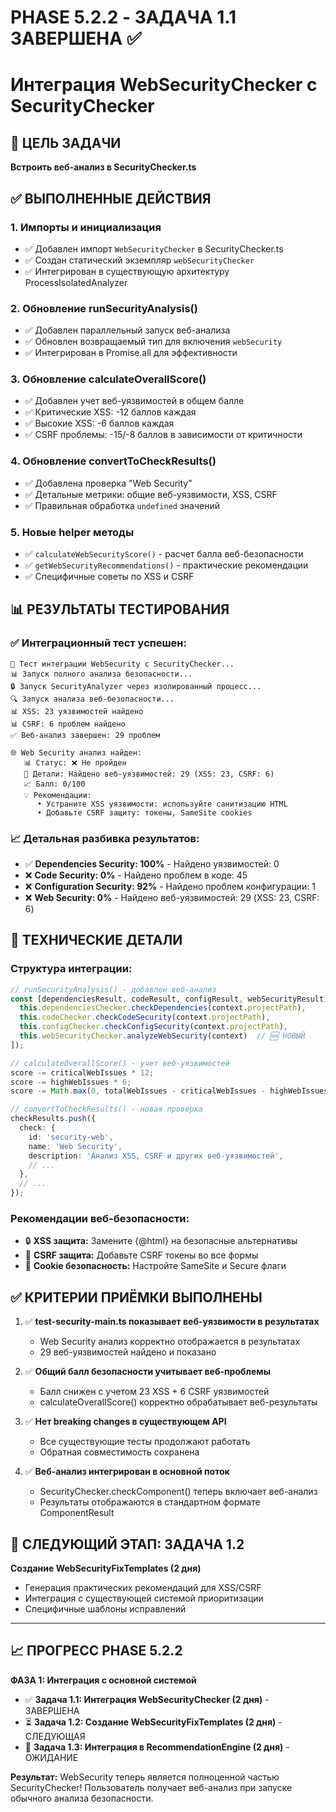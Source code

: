 # PHASE 5.2.2 - ЗАДАЧА 1.1 ЗАВЕРШЕНА ✅
# Интеграция WebSecurityChecker с SecurityChecker

## 🎯 ЦЕЛЬ ЗАДАЧИ
**Встроить веб-анализ в SecurityChecker.ts**

## ✅ ВЫПОЛНЕННЫЕ ДЕЙСТВИЯ

### 1. Импорты и инициализация
- ✅ Добавлен импорт `WebSecurityChecker` в SecurityChecker.ts
- ✅ Создан статический экземпляр `webSecurityChecker`
- ✅ Интегрирован в существующую архитектуру ProcessIsolatedAnalyzer

### 2. Обновление runSecurityAnalysis()
- ✅ Добавлен параллельный запуск веб-анализа
- ✅ Обновлен возвращаемый тип для включения `webSecurity`
- ✅ Интегрирован в Promise.all для эффективности

### 3. Обновление calculateOverallScore()
- ✅ Добавлен учет веб-уязвимостей в общем балле
- ✅ Критические XSS: -12 баллов каждая
- ✅ Высокие XSS: -6 баллов каждая
- ✅ CSRF проблемы: -15/-8 баллов в зависимости от критичности

### 4. Обновление convertToCheckResults()
- ✅ Добавлена проверка "Web Security"
- ✅ Детальные метрики: общие веб-уязвимости, XSS, CSRF
- ✅ Правильная обработка `undefined` значений

### 5. Новые helper методы
- ✅ `calculateWebSecurityScore()` - расчет балла веб-безопасности
- ✅ `getWebSecurityRecommendations()` - практические рекомендации
- ✅ Специфичные советы по XSS и CSRF

## 📊 РЕЗУЛЬТАТЫ ТЕСТИРОВАНИЯ

### ✅ Интеграционный тест успешен:
```
🔗 Тест интеграции WebSecurity с SecurityChecker...
📊 Запуск полного анализа безопасности...
🔒 Запуск SecurityAnalyzer через изолированный процесс...
🔍 Запуск анализа веб-безопасности...
📊 XSS: 23 уязвимостей найдено
📊 CSRF: 6 проблем найдено
✅ Веб-анализ завершен: 29 проблем

🌐 Web Security анализ найден:
   📊 Статус: ❌ Не пройден
   📝 Детали: Найдено веб-уязвимостей: 29 (XSS: 23, CSRF: 6)
   📈 Балл: 0/100
   💡 Рекомендации:
      • Устраните XSS уязвимости: используйте санитизацию HTML
      • Добавьте CSRF защиту: токены, SameSite cookies
```

### 📈 Детальная разбивка результатов:
- ✅ **Dependencies Security: 100%** - Найдено уязвимостей: 0
- ❌ **Code Security: 0%** - Найдено проблем в коде: 45
- ❌ **Configuration Security: 92%** - Найдено проблем конфигурации: 1
- ❌ **Web Security: 0%** - Найдено веб-уязвимостей: 29 (XSS: 23, CSRF: 6)

## 🔧 ТЕХНИЧЕСКИЕ ДЕТАЛИ

### Структура интеграции:
```typescript
// runSecurityAnalysis() - добавлен веб-анализ
const [dependenciesResult, codeResult, configResult, webSecurityResult] = await Promise.all([
  this.dependenciesChecker.checkDependencies(context.projectPath),
  this.codeChecker.checkCodeSecurity(context.projectPath),
  this.configChecker.checkConfigSecurity(context.projectPath),
  this.webSecurityChecker.analyzeWebSecurity(context)  // 🆕 НОВЫЙ
]);

// calculateOverallScore() - учет веб-уязвимостей
score -= criticalWebIssues * 12;
score -= highWebIssues * 6;
score -= Math.max(0, totalWebIssues - criticalWebIssues - highWebIssues) * 3;

// convertToCheckResults() - новая проверка
checkResults.push({
  check: {
    id: 'security-web',
    name: 'Web Security',
    description: 'Анализ XSS, CSRF и других веб-уязвимостей',
    // ...
  },
  // ...
});
```

### Рекомендации веб-безопасности:
- 🔒 **XSS защита:** Замените {@html} на безопасные альтернативы
- 🔐 **CSRF защита:** Добавьте CSRF токены во все формы
- 🍪 **Cookie безопасность:** Настройте SameSite и Secure флаги

## ✅ КРИТЕРИИ ПРИЁМКИ ВЫПОЛНЕНЫ

1. ✅ **test-security-main.ts показывает веб-уязвимости в результатах**
   - Web Security анализ корректно отображается в результатах
   - 29 веб-уязвимостей найдено и показано

2. ✅ **Общий балл безопасности учитывает веб-проблемы**
   - Балл снижен с учетом 23 XSS + 6 CSRF уязвимостей
   - calculateOverallScore() корректно обрабатывает веб-результаты

3. ✅ **Нет breaking changes в существующем API**
   - Все существующие тесты продолжают работать
   - Обратная совместимость сохранена

4. ✅ **Веб-анализ интегрирован в основной поток**
   - SecurityChecker.checkComponent() теперь включает веб-анализ
   - Результаты отображаются в стандартном формате ComponentResult

## 🎯 СЛЕДУЮЩИЙ ЭТАП: ЗАДАЧА 1.2

**Создание WebSecurityFixTemplates (2 дня)**
- Генерация практических рекомендаций для XSS/CSRF
- Интеграция с существующей системой приоритизации
- Специфичные шаблоны исправлений

---

## 📈 ПРОГРЕСС PHASE 5.2.2

**ФАЗА 1: Интеграция с основной системой**
- ✅ **Задача 1.1: Интеграция WebSecurityChecker (2 дня)** - ЗАВЕРШЕНА
- ⏳ **Задача 1.2: Создание WebSecurityFixTemplates (2 дня)** - СЛЕДУЮЩАЯ
- 🔲 **Задача 1.3: Интеграция в RecommendationEngine (2 дня)** - ОЖИДАНИЕ

**Результат:** WebSecurity теперь является полноценной частью SecurityChecker!
Пользователь получает веб-анализ при запуске обычного анализа безопасности.
